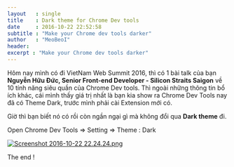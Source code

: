 ```yaml
---
layout   : single
title    : Dark theme for Chrome Dev tools
date     : 2016-10-22 22:52:58
subtitle : "Make your Chrome dev tools darker"
author   : "MeoBeoI"
header:
excerpt : "Make your Chrome dev tools darker"
---
```


Hôm nay mình có đi VietNam Web Summit 2016, thì có 1 bài talk của bạn **Nguyễn Hữu Đức, Senior Front-end Developer - Silicon Straits Saigon** về 10 tính năng siêu quần của Chrome Dev tools. Thì ngoài những thông tin bổ ích khác, cái mình thấy giá trị nhất là bạn kia show ra Chrome Dev Tools nay đã có Theme Dark, trước mình phải cài Extension mới có.

Giờ thì bạn biết nó có rồi còn ngần ngại gì mà không đổi qua **Dark theme** đi.

Open Chrome Dev Tools => Setting => Theme : Dark

[![Screenshot 2016-10-22 22.24.24.png](https://s15.postimg.org/kn6klp8gb/Screenshot_2016_10_22_22_24_24.png)](https://postimg.org/image/wcak9nzev/)

The end !
